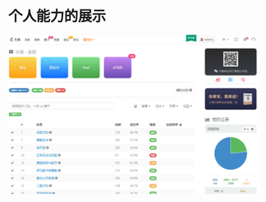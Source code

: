 # 个人能力的展示
![leetcode](https://github.com/arrayliu/arrayliu.github.io/blob/master/%E6%89%B9%E6%B3%A8%202019-10-10%20101829.png)
